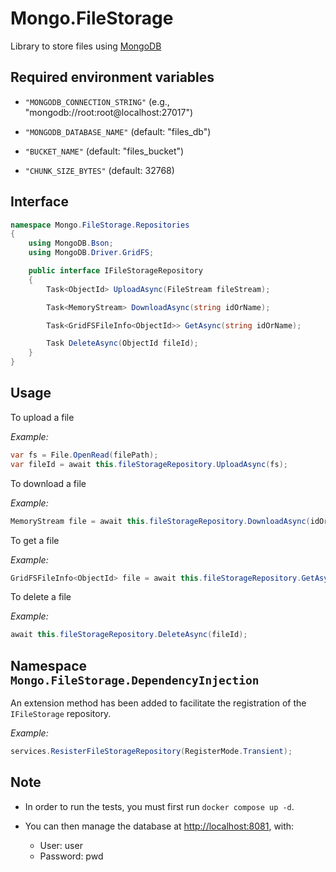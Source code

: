 # Mongo.FileStorage

Library to store files using [MongoDB](https://www.Mongo.com)

## Required environment variables

- `"MONGODB_CONNECTION_STRING"` (e.g., "mongodb://root:root@localhost:27017")

- `"MONGODB_DATABASE_NAME"` (default: "files_db")

- `"BUCKET_NAME"` (default: "files_bucket")

- `"CHUNK_SIZE_BYTES"` (default: 32768)

## Interface

```C#
namespace Mongo.FileStorage.Repositories
{
    using MongoDB.Bson;
    using MongoDB.Driver.GridFS;

    public interface IFileStorageRepository
    {
        Task<ObjectId> UploadAsync(FileStream fileStream);

        Task<MemoryStream> DownloadAsync(string idOrName);

        Task<GridFSFileInfo<ObjectId>> GetAsync(string idOrName);

        Task DeleteAsync(ObjectId fileId);
    }
}
```

## Usage

To upload a file

_Example:_

```C#
var fs = File.OpenRead(filePath);
var fileId = await this.fileStorageRepository.UploadAsync(fs);
```

To download a file

_Example:_

```C#
MemoryStream file = await this.fileStorageRepository.DownloadAsync(idOrName);
```

To get a file

_Example:_

```C#
GridFSFileInfo<ObjectId> file = await this.fileStorageRepository.GetAsync(idOrName);
```

To delete a file

_Example:_

```C#
await this.fileStorageRepository.DeleteAsync(fileId);
````

## Namespace `Mongo.FileStorage.DependencyInjection`

An extension method has been added to facilitate the registration of the `IFileStorage` repository.

_Example:_

```C#
services.ResisterFileStorageRepository(RegisterMode.Transient);
````

## Note

- In order to run the tests, you must first run `docker compose up -d`.

- You can then manage the database at [http://localhost:8081](http://localhost:8081), with:
    - User: user
    - Password: pwd